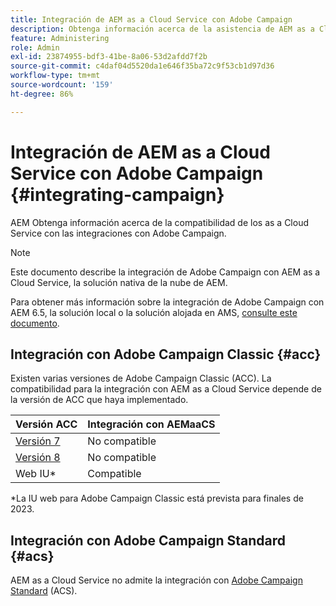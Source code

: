 ```yaml
---
title: Integración de AEM as a Cloud Service con Adobe Campaign
description: Obtenga información acerca de la asistencia de AEM as a Cloud Service para las integraciones con Adobe Campaign.
feature: Administering
role: Admin
exl-id: 23874955-bdf3-41be-8a06-53d2afdd7f2b
source-git-commit: c4daf04d5520da1e646f35ba72c9f53cb1d97d36
workflow-type: tm+mt
source-wordcount: '159'
ht-degree: 86%

---
```



# Integración de AEM as a Cloud Service con Adobe Campaign {#integrating-campaign}

AEM Obtenga información acerca de la compatibilidad de los as a Cloud Service con las integraciones con Adobe Campaign.

>[!NOTE]
>
>Este documento describe la integración de Adobe Campaign con AEM as a Cloud Service, la solución nativa de la nube de AEM.
>
>Para obtener más información sobre la integración de Adobe Campaign con AEM 6.5, la solución local o la solución alojada en AMS, [consulte este documento](https://experienceleague.adobe.com/docs/experience-manager-65/administering/integration/campaignonpremise.html?lang=es).

## Integración con Adobe Campaign Classic {#acc}

Existen varias versiones de Adobe Campaign Classic (ACC). La compatibilidad para la integración con AEM as a Cloud Service depende de la versión de ACC que haya implementado.

| Versión ACC | Integración con AEMaaCS |
|---|---|
| [Versión 7](https://experienceleague.adobe.com/docs/campaign-classic.html?lang=es) | No compatible |
| [Versión 8](https://experienceleague.adobe.com/docs/campaign-v8.html?lang=es) | No compatible |
| Web IU* | Compatible |

*La IU web para Adobe Campaign Classic está prevista para finales de 2023.

## Integración con Adobe Campaign Standard {#acs}

AEM as a Cloud Service no admite la integración con [Adobe Campaign Standard](https://experienceleague.adobe.com/docs/campaign-standard.html?lang=es) (ACS).

